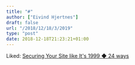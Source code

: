 ```yaml
---
title: "#"
author: ["Eivind Hjertnes"]
draft: false
url: "/2018/12/18/3/2019"
type: "post"
date: 2018-12-18T21:23:21+01:00
---
```


Liked:
[Securing
Your Site like It's 1999 ◆ 24 ways](https://24ways.org/2018/securing-your-site-like-its-1999/)
